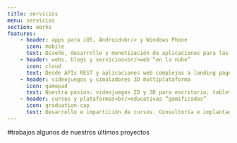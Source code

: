 ```yaml
---
title: servicios
menu: servicios
section: works
features:
    - header: apps para iOS, Android<br/> y Windows Phone
      icon: mobile
      text: Diseño, desarrollo y monetización de aplicaciones para las principales plataformas
    - header: webs, blogs y servicios<br/>web “en la nube”
      icon: cloud
      text: Desde APIs REST y aplicaciones web complejas a landing pages, blogs y CMS
    - header: videojuegos y simuladores 3D multiplataforma
      icon: gamepad
      text: Nuestra pasión: videojuegos 2D y 3D para escritorio, tablets y móviles
    - header: cursos y plataformas<br/>educativas “gamificadas”
      icon: graduation-cap
      text: Desarrollo e impartición de cursos. Consultoría e implantación de "Gamificación"
---
```


#trabajos
algunos de nuestros últimos proyectos
